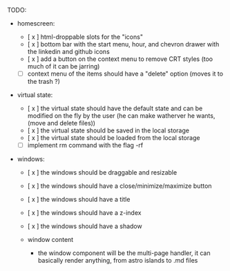 TODO:

- homescreen:

  - [ x ] html-droppable slots for the "icons"
  - [ x ] bottom bar with the start menu, hour, and chevron drawer with the linkedin and github icons
  - [ x ] add a button on the context menu to remove CRT styles (too much of it can be jarring)
  - [ ] context menu of the items should have a "delete" option (moves it to the trash ?)

- virtual state:

  - [ x ] the virtual state should have the default state and can be modified on the fly by the user (he can make watherver he wants, (move and delete files))
  - [ x ] the virtual state should be saved in the local storage
  - [ x ] the virtual state should be loaded from the local storage
  - [ ] implement rm command with the flag -rf

- windows:

  - [ x ] the windows should be draggable and resizable
  - [ x ] the windows should have a close/minimize/maximize button
  - [ x ] the windows should have a title
  - [ x ] the windows should have a z-index
  - [ x ] the windows should have a shadow

  - window content
    - the window component will be the multi-page handler, it can basically render anything, from astro islands to .md files
